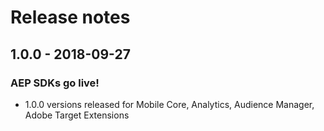# Release notes

## 1.0.0 - 2018-09-27

### AEP SDKs go live!

* 1.0.0 versions released for Mobile Core, Analytics, Audience Manager, Adobe Target Extensions



